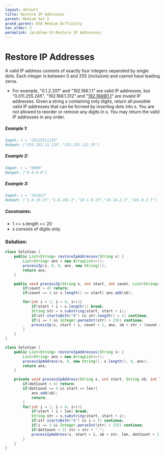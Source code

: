 ```yaml
---
layout: default
title: Restore IP Addresses
parent: Medium Set 2
grand_parent: DSA Medium Difficulty
nav_order: 3
permalink: /problem-53-Restore IP Addresses/
---
```

# Restore IP Addresses
A valid IP address consists of exactly four integers separated by single dots. Each integer is between 0 and 255 (inclusive) and cannot have leading zeros.

* For example, "0.1.2.201" and "192.168.1.1" are valid IP addresses, but "0.011.255.245", "192.168.1.312" and "192.168@1.1" are invalid IP addresses.
Given a string s containing only digits, return all possible valid IP addresses that can be formed by inserting dots into s. You are not allowed to reorder or remove any digits in s. You may return the valid IP addresses in any order.

##### Example 1:
```markdown
Input: s = "25525511135"
Output: ["255.255.11.135","255.255.111.35"]
```
##### Example 2:
```markdown
Input: s = "0000"
Output: ["0.0.0.0"]
```
##### Example 3:
```markdown
Input: s = "101023"
Output: ["1.0.10.23","1.0.102.3","10.1.0.23","10.10.2.3","101.0.2.3"]
```
##### Constraints:
* 1 <= s.length <= 20
* s consists of digits only.

### Solution:
```java
class Solution {
    public List<String> restoreIpAddresses(String s) {
        List<String> ans = new ArrayList<>();
        processIp(s, 0, 0, ans, new String());
        return ans;
    }

    public void processIp(String s, int start, int count, List<String> ans, String sb){
        if(count > 4) return;
        if(count == 4 && s.length() == start) ans.add(sb);

        for(int i = 1; i < 4; i++){
            if(start + i > s.length()) break;
            String str = s.substring(start, start + i);
            if(str.startsWith("0") && str.length() > 1) continue;
            if(i == 3 && Integer.parseInt(str) > 255) continue;
            processIp(s, start + i, count + 1, ans, sb + str + (count == 3? "" : "."));
        }
    }
}
```
```java
class Solution {
    public List<String> restoreIpAddresses(String s) {
        List<String> ans = new ArrayList<>();
        processIpAddress(s, 0, new String(), s.length(), 0, ans);
        return ans;
    }

    private void processIpAddress(String s, int start, String sb, int len, int dotCount, List<String> ans){
        if(dotCount > 4) return;
        if(dotCount == 4 && start == len){
            ans.add(sb);
            return;
        }
        for(int i = 1; i < 4; i++){
            if(start + i > len) break;
            String str = s.substring(start, start + i);
            if(str.startsWith("0") && i > 1) continue;
            if(i == 3 && Integer.parseInt(str) > 255) continue;
            if(dotCount < 3) str = str + ".";
            processIpAddress(s, start + i, sb + str, len, dotCount + 1, ans);
        }
    }   
}
```
